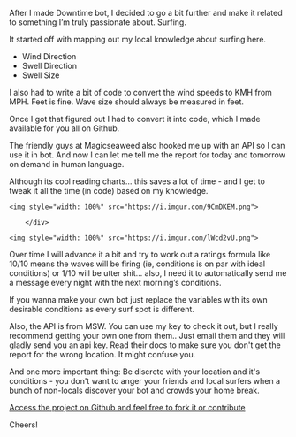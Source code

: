 <!-- VARS
##title: I made a Telegram bot that tells me local surf conditions. ./title
##author: Ronald ./author
##date: 2018/01/10 ./date
##slug: i-made-a-telegram-bot-that-tells-me-local-surf-conditions ./slug
./VARS -->

After I made Downtime bot, I decided to go a bit further and make it related to something I’m truly passionate about. Surfing.

It started off with mapping out my local knowledge about surfing here.

 - Wind Direction
 - Swell Direction
 - Swell Size

I also had to write a bit of code to convert the wind speeds to KMH from MPH. Feet is fine. Wave size should always be measured in feet.

Once I got that figured out I had to convert it into code, which I made available for you all on Github.

The friendly guys at Magicseaweed also hooked me up with an API so I can use it in bot.
And now I can let me tell me the report for today and tomorrow on demand in human language.

Although its cool reading charts… this saves a lot of time - and I get to tweak it all the time (in code) based on my knowledge.

<div class="container">
	<div class="row">
		<div class="col-6">
			
	<img style="width: 100%" src="https://i.imgur.com/9CmDKEM.png">

		</div>

<div class="col-6">

	<img style="width: 100%" src="https://i.imgur.com/lWcd2vU.png">
	
</div>

</div>
</div>

Over time I will advance it a bit and try to work out a ratings formula like 10/10 means the waves will be firing (ie, conditions is on par with ideal conditions) or 1/10 will be utter shit… also, I need it to automatically send me a message every night with the next morning’s conditions. 

If you wanna make your own bot just replace the variables with its own desirable conditions as every surf spot is different.

Also, the API is from MSW.  You can use my key to check it out, but I really recommend getting your own one from them.. Just email them and they will gladly send you an api key. 
Read their docs to make sure you don't get the report for the wrong location. It might confuse you.

And one more important thing: Be discrete with your location and it's conditions - you don't want to anger your friends and local surfers when a bunch of non-locals discover your bot and crowds your home break.

[Access the project on Github and feel free to fork it or contribute](https://github.com/burgundy93/localsurferbot)

Cheers!